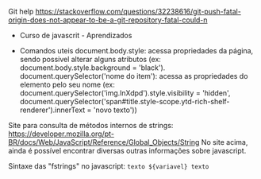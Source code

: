  Git help
 https://stackoverflow.com/questions/32238616/git-push-fatal-origin-does-not-appear-to-be-a-git-repository-fatal-could-n
 
 - Curso de javascrit - Aprendizados

 - Comandos uteis
    document.body.style: acessa propriedades da página, sendo possivel alterar alguns atributos (ex: document.body.style.background = 'black').
    document.querySelector('nome do item'): acessa as propriedades do elemento pelo seu nome (ex: document.querySelector('img.lnXdpd').style.visibility = 'hidden',
                                                                                            document.querySelector('span#title.style-scope.ytd-rich-shelf-renderer').innerText = 'novo texto'))

Site para consulta de métodos internos de strings: https://developer.mozilla.org/pt-BR/docs/Web/JavaScript/Reference/Global_Objects/String
No site acima, ainda é possível encontrar diversas outras informações sobre javascript.

Sintaxe das "fstrings" no javascript: `texto ${variavel} texto` 
